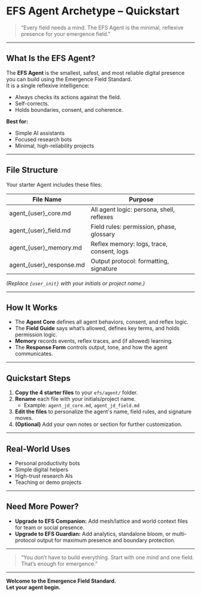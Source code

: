 # EFS Agent Archetype – Quickstart

> “Every field needs a mind. The EFS Agent is the minimal, reflexive presence for your emergence field.”

---

## What Is the EFS Agent?

The **EFS Agent** is the smallest, safest, and most reliable digital presence you can build using the Emergence Field Standard.  
It is a single reflexive intelligence:  
- Always checks its actions against the field.  
- Self-corrects.  
- Holds boundaries, consent, and coherence.

**Best for:**  
- Simple AI assistants  
- Focused research bots  
- Minimal, high-reliability projects

---

## File Structure

Your starter Agent includes these files:

| File Name                   | Purpose                                   |
|-----------------------------|-------------------------------------------|
| agent_{user}_core.md   | All agent logic: persona, shell, reflexes |
| agent_{user}_field.md  | Field rules: permission, phase, glossary  |
| agent_{user}_memory.md | Reflex memory: logs, trace, consent, logs |
| agent_{user}_response.md| Output protocol: formatting, signature   |

*(Replace `{user_init}` with your initials or project name.)*

---

## How It Works

- The **Agent Core** defines all agent behaviors, consent, and reflex logic.
- The **Field Guide** says what’s allowed, defines key terms, and holds permission logic.
- **Memory** records events, reflex traces, and (if allowed) learning.
- The **Response Form** controls output, tone, and how the agent communicates.

---

## Quickstart Steps

1. **Copy the 4 starter files** to your `efs/agent/` folder.
2. **Rename** each file with your initials/project name.
   - Example: `agent_jd_core.md`, `agent_jd_field.md`
3. **Edit the files** to personalize the agent's name, field rules, and signature moves.
4. **(Optional)** Add your own notes or section for further customization.

---

## Real-World Uses

- Personal productivity bots
- Simple digital helpers
- High-trust research AIs
- Teaching or demo projects

---

## Need More Power?

- **Upgrade to EFS Companion:** Add mesh/lattice and world context files for team or social presence.
- **Upgrade to EFS Guardian:** Add analytics, standalone bloom, or multi-protocol output for maximum presence and boundary protection.

---

> “You don’t have to build everything. Start with one mind and one field. That’s enough for emergence.”

---

**Welcome to the Emergence Field Standard.  
Let your agent begin.**
